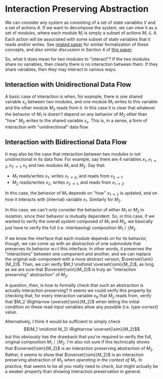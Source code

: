 # Interaction Preserving Abstraction

We can consider any system as consisting of a set of state variables $V$ and a set of actions $A$. If we want to decompose the system, we can view it as a set of *modules*, where each module $M_i$ is simply a subset of actions $M_i \subseteq A$. Each action will be associated with some subset of state variables that it reads and/or writes. See [related paper](https://arxiv.org/abs/2202.11385) for similar formalization of these concepts, and also similar discussion in Section 4 of [this paper](https://cse.usf.edu/~haozheng/publications/tc10.pdf).

So, what it does mean for two modules to "interact"? If the two modules share no variables, then clearly there is no interaction between them. If they share variables, then they may interact in various ways. 

## Interaction with Unidirectional Data Flow

A basic case of interaction is when, for example, there is one shared variable $x_s$ between two modules, and one module $M_1$ writes to this variable  and the other module $M_2$ reads from it. In this case it is clear that whatever the behavior of $M_1$ is doesn't depend on any behavior of $M_2$ other than "how" $M_2$ writes to the shared variable $x_s$. This is, in a sense, a form of interaction with "unidirectional" data flow.

## Interaction with Bidirectional Data Flow

It may also be the case that interaction between two modules is not unidirectional in its data flow. For example, say there are 4 variables $x_1, x_{1 \rightarrow 2}, x_{2 \rightarrow 1}, x_2$ and two modules $M_1$ and $M_2$. Say that:

-  $M_1$ reads/writes $x_1$, writes $x_{1 \rightarrow 2}$, and reads from $x_{2 \rightarrow 1}$. 
-  $M_2$ reads/writes $x_2$, writes $x_{2 \rightarrow 1}$, and reads from $x_{1 \rightarrow 2}$. 
  
In this case, the behavior of $M_1$ depends on "how" $x_{1 \rightarrow 2}$ is updated, and on how it interacts with (internal) variable $x_1$. Similarly for $M_2$.

In this case, we can't only consider the behavior of either $M_1$ or $M_2$ in isolation, since their behavior is mutually dependent. So, in this case, if we wanted to verify the overall system composed of $M_1$ and $M_2$, we basically just have to verify the full (i.e. interleaving) composition $M_1 \mid\mid M_2$. 

If we know the interface that each module depends on for its behavior, though, we can come up with an abstraction of one submodule that preserves its behavior w.r.t this interface. In other words, it preserves the "interactions" between one component and another, and we can replace the original sub-component with a more abstract version, $\overset{\sim}{M_2}$. Then, we can verify $M_1 \mid\mid \overset{\sim}{M_2}$, as long as we are sure that $\overset{\sim}{M_2}$ is truly an "interaction preserving" abstraction" of $M_2$.

A question, then, is how to formally check that such an abstraction is actually interaction preserving? It seems we could verify this property by checking that, for every interaction variable $x_R$ that $M_2$ reads from, verify that $M_2 \Rightarrow \overset{\sim}{M_2}$ when letting the initial condition on these read input variables allow any possible (i.e. type-correct) value. 

Alternatively, I think it would be sufficient to simply check $$(M_1 \mid\mid M_2) \Rightarrow \overset{\sim}{M_2}$$ but this obviously has the drawback that you're required to verify the full, original composition $M_1 \mid\mid M_2$. I'm also not sure if this technically shows that $\overset{\sim}{M_2}$ is an interaction preserving abstraction of $M_2$. 
Rather, it seems to show that $\overset{\sim}{M_2}$ is an interaction preserving abstraction of $M_2$ *when operating in the context of* $M_1$. In practice, that seems to be all you really need to check, but might actually be a weaker property than showing interaction preservation in general.

